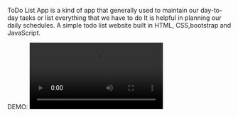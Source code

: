 ToDo List App is a kind of app that generally used to maintain our day-to-day tasks or list everything that we have to do It is helpful in planning our daily schedules.
A simple todo list website built in HTML, CSS,bootstrap and JavaScript.

DEMO:
![To_Do](https://user-images.githubusercontent.com/106739134/188521020-8baae65b-c0b8-4d08-a420-1873dc0d0d75.mp4)
